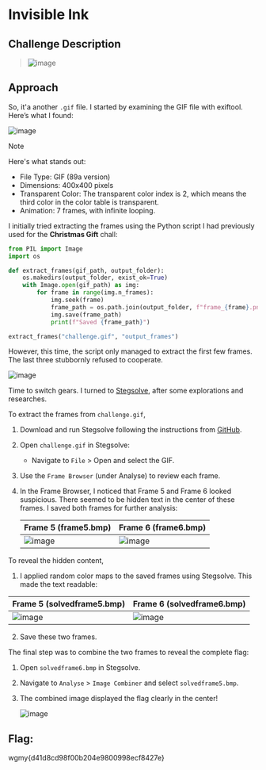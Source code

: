# Invisible Ink

## Challenge Description
> ![image](https://github.com/user-attachments/assets/e380813e-3517-43db-8122-5eb17e7ca099)


## Approach
So, it'a another `.gif` file. I started by examining the GIF file with exiftool. Here’s what I found:

![image](https://github.com/user-attachments/assets/b019e02d-c2fd-4191-89d6-4ba43f47d322)

> [!NOTE]
> Here's what stands out:
> - File Type: GIF (89a version)
> - Dimensions: 400x400 pixels
> - Transparent Color: The transparent color index is 2, which means the third color in the color table is transparent.
> - Animation: 7 frames, with infinite looping.

I initially tried extracting the frames using the Python script I had previously used for the **Christmas Gift** chall:
```python
from PIL import Image
import os

def extract_frames(gif_path, output_folder):
    os.makedirs(output_folder, exist_ok=True)
    with Image.open(gif_path) as img:
        for frame in range(img.n_frames):
            img.seek(frame)
            frame_path = os.path.join(output_folder, f"frame_{frame}.png")
            img.save(frame_path)
            print(f"Saved {frame_path}")

extract_frames("challenge.gif", "output_frames")
```
However, this time, the script only managed to extract the first few frames. The last three stubbornly refused to cooperate.

![image](https://github.com/user-attachments/assets/e27cbd82-442b-477e-ba3a-5d6ab3021a3b)

Time to switch gears. I turned to [Stegsolve](https://github.com/manisashank/stegsolve/tree/master), after some explorations and researches.


To extract the frames from `challenge.gif`, 
1. Download and run Stegsolve following the instructions from [GitHub](https://github.com/manisashank/stegsolve/tree/master).
2. Open `challenge.gif` in Stegsolve:
   -  Navigate to `File` > Open and select the GIF.
3. Use the `Frame Browser` (under Analyse) to review each frame.
4. In the Frame Browser, I noticed that Frame 5 and Frame 6 looked suspicious. There seemed to be hidden text in the center of these frames. I saved both frames for further analysis:

   | Frame 5 (frame5.bmp)                                                                      | Frame 6 (frame6.bmp)                                                                        |
   | ----------------------------------------------------------------------------------------- | ------------------------------------------------------------------------------------------- |
   | ![image](https://github.com/user-attachments/assets/43693311-a2df-4d28-a926-c962385cddd1) |  ![image](https://github.com/user-attachments/assets/7eba9926-5f58-43ab-92d8-79560ec3bba1)  |

To reveal the hidden content,
1. I applied random color maps to the saved frames using Stegsolve. This made the text readable:

  | Frame 5 (solvedframe5.bmp)                                                                | Frame 6 (solvedframe6.bmp)                                                                  |
  | ----------------------------------------------------------------------------------------- | ------------------------------------------------------------------------------------------- |
  | ![image](https://github.com/user-attachments/assets/1dc5a7af-c285-4a9d-abf3-1486465685df) |  ![image](https://github.com/user-attachments/assets/b21c553a-127c-49be-833b-30647718d81a)  |

2. Save these two frames.

The final step was to combine the two frames to reveal the complete flag:
1. Open `solvedframe6.bmp` in Stegsolve.
2. Navigate to `Analyse` > `Image Combiner` and select `solvedframe5.bmp`.
3. The combined image displayed the flag clearly in the center!

   ![image](https://github.com/user-attachments/assets/19d3e191-aad8-44ef-9fc3-df8e000c0067)

## Flag: 
wgmy{d41d8cd98f00b204e9800998ecf8427e}




   
